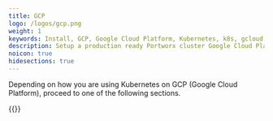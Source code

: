 ```yaml
---
title: GCP
logo: /logos/gcp.png
weight: 1
keywords: Install, GCP, Google Cloud Platform, Kubernetes, k8s, gcloud
description: Setup a production ready Portworx cluster Google Cloud Platform (GCP).
noicon: true
hidesections: true
---
```


Depending on how you are using Kubernetes on GCP (Google Cloud Platform), proceed to one of the following sections.

{{<homelist series="px-k8s-gcp">}}
